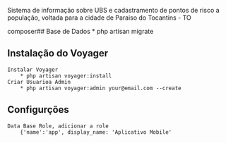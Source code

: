 Sistema de informação sobre UBS e cadastramento de pontos de risco a população, voltada para a cidade de Paraiso do Tocantins - TO

composer## Base de Dados
    * php artisan migrate

## Instalação do Voyager
    Instalar Voyager
        * php artisan voyager:install
    Criar Usuarioa Admin
        * php artisan voyager:admin your@email.com --create
## Configurções
    Data Base Role, adicionar a role 
        {'name':'app', display_name: 'Aplicativo Mobile' 
    
    
    
